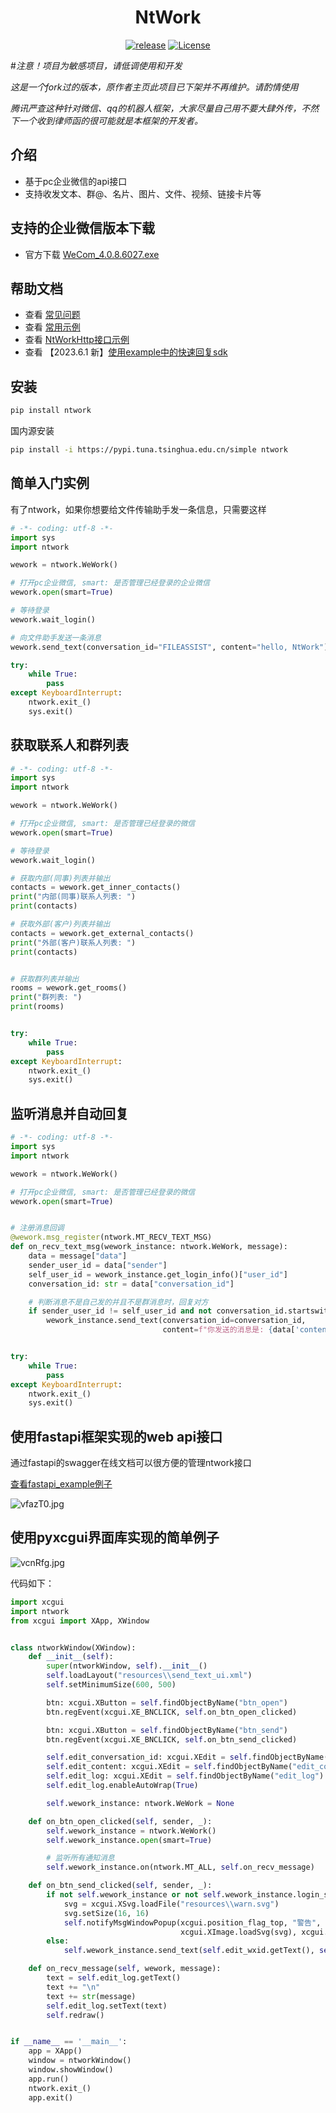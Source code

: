 <h1 align="center">NtWork</h1>
<p align="center">
    <a href="https://github.com/smallevilbeast/ntwork/releases"><img src="https://img.shields.io/badge/release-0.1.1-blue.svg?" alt="release"></a>
    <a href="https://opensource.org/licenses/MIT"><img src="https://img.shields.io/badge/License-MIT-brightgreen.svg?" alt="License"></a>
</p>



#*注意！项目为敏感项目，请低调使用和开发*

*这是一个fork过的版本，原作者主页此项目已下架并不再维护。请酌情使用*

_*腾讯严查这种针对微信、qq的机器人框架，大家尽量自己用不要大肆外传，不然下一个收到律师函的很可能就是本框架的开发者。*_

## 介绍

- 基于pc企业微信的api接口
- 支持收发文本、群@、名片、图片、文件、视频、链接卡片等
  
## 支持的企业微信版本下载
- 官方下载 [WeCom_4.0.8.6027.exe](https://dldir1.qq.com/wework/work_weixin/WeCom_4.0.8.6027.exe)

## 帮助文档
- 查看 [常见问题](docs/FAQ.md)
- 查看 [常用示例](examples)
- 查看 [NtWorkHttp接口示例](fastapi_example)  
- 查看 【2023.6.1 新】[使用example中的快速回复sdk](examples/WeWorkBot/README.md)

## 安装

```bash
pip install ntwork
```
国内源安装
```bash
pip install -i https://pypi.tuna.tsinghua.edu.cn/simple ntwork
```

## 简单入门实例

有了ntwork，如果你想要给文件传输助手发一条信息，只需要这样

```python
# -*- coding: utf-8 -*-
import sys
import ntwork

wework = ntwork.WeWork()

# 打开pc企业微信, smart: 是否管理已经登录的企业微信
wework.open(smart=True)

# 等待登录
wework.wait_login()

# 向文件助手发送一条消息
wework.send_text(conversation_id="FILEASSIST", content="hello, NtWork")

try:
    while True:
        pass
except KeyboardInterrupt:
    ntwork.exit_()
    sys.exit()
```

## 获取联系人和群列表
```python
# -*- coding: utf-8 -*-
import sys
import ntwork

wework = ntwork.WeWork()

# 打开pc企业微信, smart: 是否管理已经登录的微信
wework.open(smart=True)

# 等待登录
wework.wait_login()

# 获取内部(同事)列表并输出
contacts = wework.get_inner_contacts()
print("内部(同事)联系人列表: ")
print(contacts)

# 获取外部(客户)列表并输出
contacts = wework.get_external_contacts()
print("外部(客户)联系人列表: ")
print(contacts)


# 获取群列表并输出
rooms = wework.get_rooms()
print("群列表: ")
print(rooms)


try:
    while True:
        pass
except KeyboardInterrupt:
    ntwork.exit_()
    sys.exit()
```

## 监听消息并自动回复

```python
# -*- coding: utf-8 -*-
import sys
import ntwork

wework = ntwork.WeWork()

# 打开pc企业微信, smart: 是否管理已经登录的微信
wework.open(smart=True)


# 注册消息回调
@wework.msg_register(ntwork.MT_RECV_TEXT_MSG)
def on_recv_text_msg(wework_instance: ntwork.WeWork, message):
    data = message["data"]
    sender_user_id = data["sender"]
    self_user_id = wework_instance.get_login_info()["user_id"]
    conversation_id: str = data["conversation_id"]

    # 判断消息不是自己发的并且不是群消息时，回复对方
    if sender_user_id != self_user_id and not conversation_id.startswith("R:"):
        wework_instance.send_text(conversation_id=conversation_id, 
                                  content=f"你发送的消息是: {data['content']}")


try:
    while True:
        pass
except KeyboardInterrupt:
    ntwork.exit_()
    sys.exit()
```

## 使用fastapi框架实现的web api接口

通过fastapi的swagger在线文档可以很方便的管理ntwork接口

[查看fastapi_example例子](./fastapi_example)

![vfazT0.jpg](https://s1.ax1x.com/2022/09/06/v7zFv4.jpg)


## 使用pyxcgui界面库实现的简单例子

![vcnRfg.jpg](https://s1.ax1x.com/2022/09/06/v7vWT0.jpg)

代码如下：

```python
import xcgui
import ntwork
from xcgui import XApp, XWindow


class ntworkWindow(XWindow):
    def __init__(self):
        super(ntworkWindow, self).__init__()
        self.loadLayout("resources\\send_text_ui.xml")
        self.setMinimumSize(600, 500)

        btn: xcgui.XButton = self.findObjectByName("btn_open")
        btn.regEvent(xcgui.XE_BNCLICK, self.on_btn_open_clicked)

        btn: xcgui.XButton = self.findObjectByName("btn_send")
        btn.regEvent(xcgui.XE_BNCLICK, self.on_btn_send_clicked)

        self.edit_conversation_id: xcgui.XEdit = self.findObjectByName("edit_conversation_id")
        self.edit_content: xcgui.XEdit = self.findObjectByName("edit_content")
        self.edit_log: xcgui.XEdit = self.findObjectByName("edit_log")
        self.edit_log.enableAutoWrap(True)

        self.wework_instance: ntwork.WeWork = None

    def on_btn_open_clicked(self, sender, _):
        self.wework_instance = ntwork.WeWork()
        self.wework_instance.open(smart=True)

        # 监听所有通知消息
        self.wework_instance.on(ntwork.MT_ALL, self.on_recv_message)

    def on_btn_send_clicked(self, sender, _):
        if not self.wework_instance or not self.wework_instance.login_status:
            svg = xcgui.XSvg.loadFile("resources\\warn.svg")
            svg.setSize(16, 16)
            self.notifyMsgWindowPopup(xcgui.position_flag_top, "警告", "请先打开并登录微信",
                                      xcgui.XImage.loadSvg(svg), xcgui.notifyMsg_skin_warning)
        else:
            self.wework_instance.send_text(self.edit_wxid.getText(), self.edit_content.getText())

    def on_recv_message(self, wework, message):
        text = self.edit_log.getText()
        text += "\n"
        text += str(message)
        self.edit_log.setText(text)
        self.redraw()


if __name__ == '__main__':
    app = XApp()
    window = ntworkWindow()
    window.showWindow()
    app.run()
    ntwork.exit_()
    app.exit()
```

